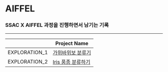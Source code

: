 # AIFFEL

### SSAC X AIFFEL 과정을 진행하면서 남기는 기록

---

|             |               Project Name        |
|-------------|-----------------------------------|
|EXPLORATION_1|[가위바위보 분류기](./exploration_1)|
|EXPLORATION_2|[Iris 품종 분류하기](./exploration_2)|
